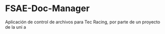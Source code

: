 # FSAE-Doc-Manager
Aplicación de control de archivos para Tec Racing, por parte de un proyecto de la uni
a
